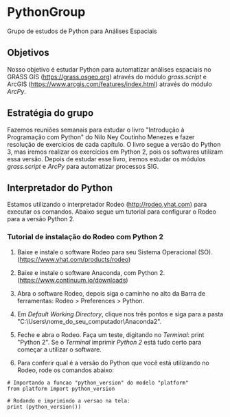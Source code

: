 # PythonGroup
Grupo de estudos de Python para Análises Espaciais

## Objetivos
Nosso objetivo é estudar Python para automatizar análises espaciais no GRASS GIS (https://grass.osgeo.org) através do módulo *grass.script* e ArcGIS (https://www.arcgis.com/features/index.html) através do módulo *ArcPy*.


## Estratégia do grupo
Fazemos reuniões semanais para estudar o livro "Introdução à Programação com Python" do Nilo Ney Coutinho Menezes e fazer resolução de exercícios de cada capítulo. O livro segue a versão do Python 3, mas iremos realizar os exercícios em Python 2, pois os softwares utilizam essa versão. 
Depois de estudar esse livro, iremos estudar os módulos *grass.script* e *ArcPy* para automatizar processos SIG.

## Interpretador do Python
Estamos utilizando o interpretador Rodeo (http://rodeo.yhat.com) para executar os comandos. Abaixo segue um tutorial para configurar o Rodeo para a versão Python 2.

### Tutorial de instalação do Rodeo com Python 2
1. Baixe e instale o software Rodeo para seu Sistema Operacional (SO).
(https://www.yhat.com/products/rodeo)

2. Baixe e instale o software Anaconda, com Python 2.
(https://www.continuum.io/downloads)

3. Abra o software Rodeo, depois siga o caminho no alto da Barra de ferramentas: Rodeo > Preferences > Python.

4. Em *Default Working Directory*, clique nos três pontos e siga para a pasta "C:\Users\nome_do_seu_computador\Anaconda2".

5. Feche e abra o Rodeo. Faça um teste, digitando no *Terminal*: print "Python 2". Se o *Terminal* imprimir *Python 2* está tudo certo para começar a utilizar o software.

6. Para conferir qual é a versão do Python que você está utilizando no Rodeo, rode os comandos abaixo:
```[Python]
# Importando a funcao "python_version" do modelo "platform"
from platform import python_version

# Rodando e imprimindo a versao na tela:
print (python_version())
```
